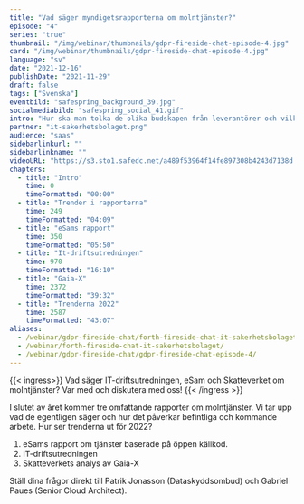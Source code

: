 ```yaml
---
title: "Vad säger myndigets­rapporterna om molntjänster?"
episode: "4"
series: "true"
thumbnail: "/img/webinar/thumbnails/gdpr-fireside-chat-episode-4.jpg"
card: "/img/webinar/thumbnails/gdpr-fireside-chat-episode-4.jpg"
language: "sv"
date: "2021-12-16"
publishDate: "2021-11-29"
draft: false
tags: ["Svenska"]
eventbild: "safespring_background_39.jpg"
socialmediabild: "safespring_social_41.gif"
intro: "Hur ska man tolka de olika budskapen från leverantörer och vilka praktiska metoder kan bolag redan nu börja jobba med utan att behöva byta molntjänst helt och hållet?"
partner: "it-sakerhetsbolaget.png"
audience: "saas"
sidebarlinkurl: ""
sidebarlinkname: ""
videoURL: "https://s3.sto1.safedc.net/a489f53964f14fe897308b4243d7138d:processedvideos/gdpr-fireside-chat-episode-4/master.m3u8"
chapters:
  - title: "Intro"
    time: 0
    timeFormatted: "00:00"
  - title: "Trender i rapporterna"
    time: 249
    timeFormatted: "04:09"
  - title: "eSams rapport"
    time: 350
    timeFormatted: "05:50"
  - title: "It-driftsutredningen"
    time: 970
    timeFormatted: "16:10"
  - title: "Gaia-X"
    time: 2372
    timeFormatted: "39:32"
  - title: "Trenderna 2022"
    time: 2587
    timeFormatted: "43:07"
aliases:
  - /webinar/gdpr-fireside-chat/forth-fireside-chat-it-sakerhetsbolaget/
  - /webinar/forth-fireside-chat-it-sakerhetsbolaget/
  - /webinar/gdpr-fireside-chat/gdpr-fireside-chat-episode-4/
---
```


{{< ingress>}}
Vad säger IT-driftsutredningen, eSam och Skatteverket om molntjänster? Var med och diskutera med oss!
{{< /ingress >}}

I slutet av året kommer tre omfattande rapporter om molntjänster. Vi tar upp vad de egentligen säger och hur det påverkar befintliga och kommande arbete. Hur ser trenderna ut för 2022?

1. eSams rapport om tjänster baserade på öppen källkod.
2. IT-driftsutredningen
3. Skatteverkets analys av Gaia-X

Ställ dina frågor direkt till Patrik Jonasson (Dataskyddsombud) och Gabriel Paues (Senior Cloud Architect).
